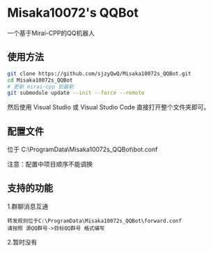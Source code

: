 # Misaka10072's QQBot

 一个基于Mirai-CPP的QQ机器人

## 使用方法

```bash
git clone https://github.com/sjzyQwQ/Misaka10072s_QQBot.git
cd Misaka10072s_QQBot
# 更新 mirai-cpp 到最新
git submodule update --init --force --remote
```

然后使用 Visual Studio 或 Visual Studio Code 直接打开整个文件夹即可。

## 配置文件

位于 C:\ProgramData\Misaka10072s_QQBot\bot.conf

注意：配置中项目顺序不能调换

## 支持的功能

1.群聊消息互通

```
转发规则位于C:\ProgramData\Misaka10072s_QQBot\forward.conf
请按照 源QQ群号->目标QQ群号 格式编写
```

2.暂时没有